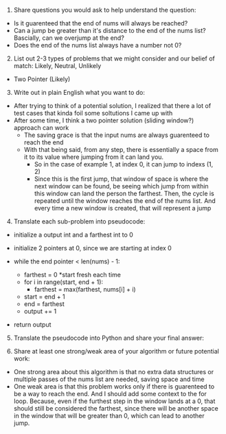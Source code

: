 1. Share questions you would ask to help understand the question:
- Is it guarenteed that the end of nums will always be reached?
- Can a jump be greater than it's distance to the end of the nums list? Bascially, can we overjump at the end?
- Does the end of the nums list always have a number not 0?

2. List out 2-3 types of problems that we might consider and our belief of match: Likely, Neutral, Unlikely
- Two Pointer (Likely)

3. Write out in plain English what you want to do: 
- After trying to think of a potential solution, I realized that there a lot of test cases that kinda foil some soltutions I came up with
- After some time, I think a two pointer solution (sliding window?) approach can work
  - The saving grace is that the input nums are always guarenteed to reach the end
  - With that being said, from any step, there is essentially a space from it to its value where jumping from it can land you. 
    - So in the case of example 1, at index 0, it can jump to indexs (1, 2)
    - Since this is the first jump, that window of space is where the next window can be found, be seeing which jump from within this window can land the person the farthest. Then, the cycle is repeated until the window reaches the end of the nums list. And every time a new window is created, that will represent a jump

4. Translate each sub-problem into pseudocode:
- initialize a output int and a farthest int to 0
- initialize 2 pointers at 0, since we are starting at index 0 

- while the end pointer < len(nums) - 1:
  - farthest = 0 *start fresh each time
  - for i in range(start, end + 1):
    - farthest = max(farthest, nums[i] + i)
  - start = end + 1
  - end = farthest
  - output += 1
- return output

5. Translate the pseudocode into Python and share your final answer:
  <!-- class Solution:
    def jump(self, nums: List[int]) -> int:
        output = 0
        farthest = 0

        start, end = 0, 0

        while end < len(nums) - 1:
            farthest = 0
            for i in range(start, end + 1):
                farthest = max(farthest, nums[i] + i)
            start = end + 1
            end = farthest
            output += 1
        return output -->

6. Share at least one strong/weak area of your algorithm or future potential work:
- One strong area about this algorithm is that no extra data structures or multiple passes of the nums list are needed, saving space and time
- One weak area is that this problem works only if there is guarenteed to be a way to reach the end. And I should add some context to the for loop. Because, even if the furthest step in the window lands at a 0, that should still be considered the farthest, since there will be another space in the window that will be greater than 0, which can lead to another jump. 